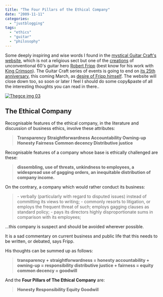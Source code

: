 ```yaml
---
title: "The Four Pillars of the Ethical Company"
date: "2009-11-11"
categories: 
  - "justblogging"
tags: 
  - "ethics"
  - "guitar"
  - "philosophy"
---
```


Some deeply inspiring and wise words I found in the [mystical Guitar Craft's website](http://www.guitarcraft.com/words), which is not a religious sect but one of the [creations](http://en.wikipedia.org/wiki/Guitar_Craft) of unconventional 60's guitar hero [Robert Fripp](http://en.wikipedia.org/wiki/Robert_Fripp) (best know for his work with [King Crimson](http://en.wikipedia.org/wiki/King_Crimson)). The Guitar Craft series of events is going to end on [its 25th anniversary](http://www.guitarcraft.com/calendar/173), this coming March, as [desire of Fripp himself](http://www.dgmlive.com/diaries.htm?entry=13491). The website will close down too, so soon or later I feel I should do some copy&paste of all the interesting thoughts you can read in there..

[![Thegce img 03](/media/static/blog_img/thegce-img_03.gif)](http://www.michelepasin.org/blog/wp-content/uploads/2011/03/thegce-img_03.gif)

## The Ethical Company

Recognisable features of the ethical company, in the literature and discussion of business ethics, involve these attributes:

> **Transparency Straightforwardness Accountability Owning-up Honesty Fairness Common decency Distributive justice**

Recognisable features of a company whose base is ethically challenged are these:

> **dissembling, use of threats, unkindness to employees, a widespread use of gagging orders, an inequitable distribution of company income.**

On the contrary, a company which would rather conduct its business:

> \- verbally (particularly with regard to disputed issues) instead of committing its views to writing; - commonly resorts to litigation, or employs the frequent threat of such; employs gagging clauses as standard policy; - pays its directors highly disproportionate sums in comparison with its employees;

...this company is suspect and should be avoided wherever possible.

It is a sad commentary on current business and public life that this needs to be written, or debated, says Fripp.

His thoughts can be summed up as follows:

> **transparency + straightforwardness = honesty accountability + owning-up = responsibility distributive justice + fairness = equity common decency = goodwill**

And the **Four Pillars of The Ethical Company** are:

> **Honesty Responsibility Equity Goodwil**l
